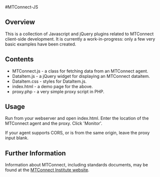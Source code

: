 #MTConnect-JS

## Overview

This is a collection of Javascript and jQuery plugins related to MTConnect client-side development.
It is currently a work-in-progress: only a few very basic examples have been created.

## Contents

* MTConnect.js - a class for fetching data from an MTConnect agent.
* DataItem.js - a jQuery widget for displaying an MTConnect dataitem.
* DataItem.css - styles for DataItem.js.
* index.html - a demo page for the above.
* proxy.php - a very simple proxy script in PHP.

## Usage

Run from your webserver and open index.html. Enter the location of the MTConnect agent and the proxy. Click 'Monitor'.

If your agent supports CORS, or is from the same origin, leave the proxy input blank.

## Further Information

Information about MTConnect, including standards documents, may be found at the [MTConnect Institute website](http://mtconnect.org).